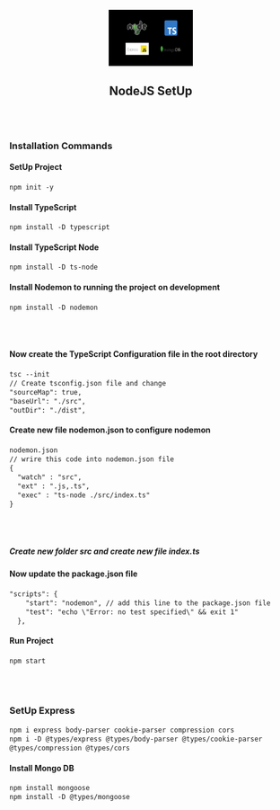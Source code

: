 <div align="center">
<br>
<img src="src/assets/Images/Logo/readMeLogo.png" alt="Logo" width="150" height="100">
<h2>NodeJS SetUp</h2>
</div>

<br/><br/>
### Installation Commands
#### SetUp Project
```shell
npm init -y
```
#### Install TypeScript
```shell 
npm install -D typescript 
```
#### Install TypeScript Node
```shell
npm install -D ts-node
```
#### Install Nodemon to running the project on development
```shell
npm install -D nodemon
```
<br/><br/>

#### Now create the TypeScript Configuration file in the root directory
```shell
tsc --init
// Create tsconfig.json file and change 
"sourceMap": true,  
"baseUrl": "./src",
"outDir": "./dist",  

```
#### Create new file nodemon.json to configure nodemon
```shell
nodemon.json
// wrire this code into nodemon.json file
{
  "watch" : "src",
  "ext" : ".js,.ts",
  "exec" : "ts-node ./src/index.ts"
}
```
<br/><br/>
##### Create new folder src and create new file index.ts
#### Now update the package.json file
```shell
"scripts": {
    "start": "nodemon", // add this line to the package.json file
    "test": "echo \"Error: no test specified\" && exit 1"
  },
```

#### Run Project
```shell
npm start
```

<br/><br/>

### SetUp Express
```shell
npm i express body-parser cookie-parser compression cors
npm i -D @types/express @types/body-parser @types/cookie-parser @types/compression @types/cors
```
#### Install Mongo DB
```shell
npm install mongoose
npm install -D @types/mongoose
```
